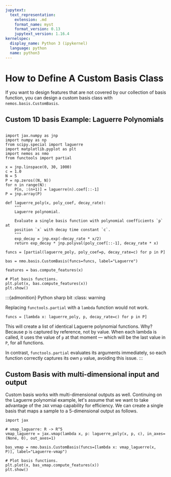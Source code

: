 ```yaml
---
jupytext:
  text_representation:
    extension: .md
    format_name: myst
    format_version: 0.13
    jupytext_version: 1.16.4
kernelspec:
  display_name: Python 3 (ipykernel)
  language: python
  name: python3
---
```


# How to Define A Custom Basis Class

If you want to design features that are not covered by our collection of basis function, you can design a custom basis class with `nemos.basis.CustomBasis`.

## Custom 1D basis Example: Laguerre Polynomials

```{code-cell} ipython3

import jax.numpy as jnp
import numpy as np
from scipy.special import laguerre
import matplotlib.pyplot as plt
import nemos as nmo
from functools import partial

x = jnp.linspace(0, 30, 1000)
c = 1.0
N = 5
P = np.zeros((N, N))
for n in range(N):
    P[n, :(n+1)] = laguerre(n).coef[::-1]
P = jnp.array(P)

def laguerre_poly(x, poly_coef, decay_rate):
    """
    Laguerre polynomial.
    
    Evaluate a single basis function with polynomial coefficients `p` at 
    position `x` with decay time constant `c`.
    """
    exp_decay = jnp.exp(-decay_rate * x/2)
    return exp_decay * jnp.polyval(poly_coef[::-1], decay_rate * x)

funcs = [partial(laguerre_poly, poly_coef=p, decay_rate=c) for p in P]

bas = nmo.basis.CustomBasis(funcs=funcs, label="Laguerre")

features = bas.compute_features(x)

# Plot basis functions.
plt.plot(x, bas.compute_features(x))
plt.show()
```

:::{admonition} Python sharp bit
:class: warning

Replacing `functools.partial` with a `lambda` function would not work. 

```{code} ipython
funcs = [lambda x: laguerre_poly, p, decay_rate=c) for p in P]
```

This will create a list of identical Laguerre polynomial functions. Why? Because p is captured by reference, not by value. When each lambda is called, it uses the value of `p` at that moment — which will be the last value in `P`, for all functions.

In contrast, `functools.partial` evaluates its arguments immediately, so each function correctly captures its own `p` value, avoiding this issue.
:::

## Custom Basis with multi-dimensional input and output

Custom basis works with multi-dimensional outputs as well. Continuing on the Laguerre polynomial example, let's assume that we want to take advantage of the `JAX` vmap capability for efficiency. We can create a single basis that maps a sample to a 5-dimensional output as follows.

```{code-cell} ipython3
import jax

# vmap_laguarre: R -> R^5
vmap_laguerre = jax.vmap(lambda x, p: laguerre_poly(x, p, c), in_axes=(None, 0), out_axes=1)

bas_vmap = nmo.basis.CustomBasis(funcs=[lambda x: vmap_laguerre(x, P)], label="Laguerre-vmap")

# Plot basis functions.
plt.plot(x, bas_vmap.compute_features(x))
plt.show()
```